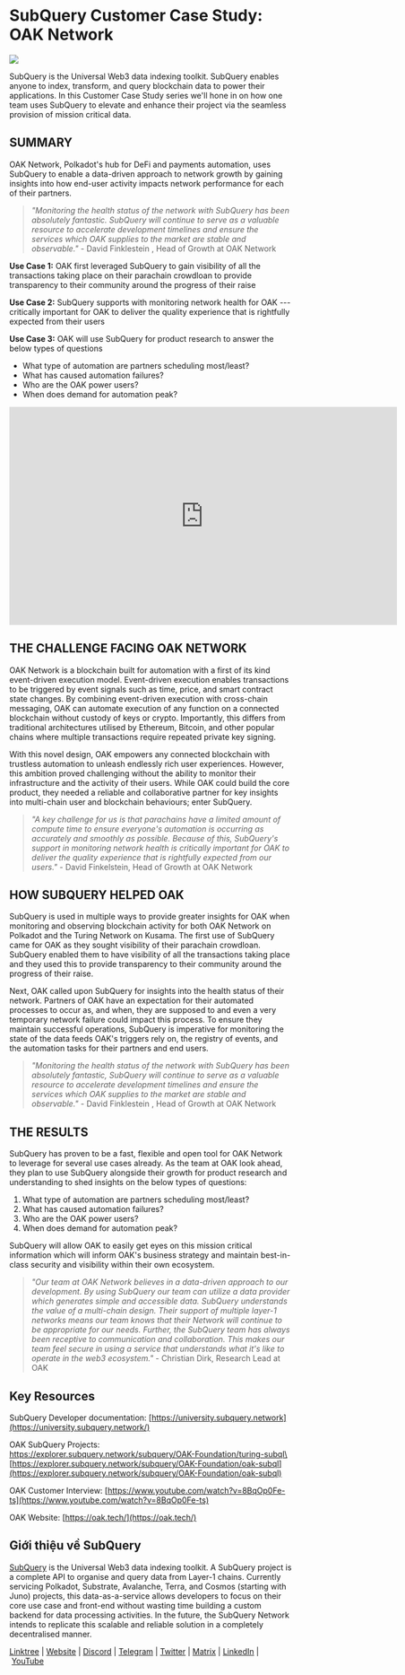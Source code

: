 # SubQuery Customer Case Study: OAK Network

![](https://miro.medium.com/max/1400/0*qMnbWDWZg-RnVoQC)

SubQuery is the Universal Web3 data indexing toolkit. SubQuery enables anyone to index, transform, and query blockchain data to power their applications. In this Customer Case Study series we'll hone in on how one team uses SubQuery to elevate and enhance their project via the seamless provision of mission critical data.

## SUMMARY

OAK Network, Polkadot's hub for DeFi and payments automation, uses SubQuery to enable a data-driven approach to network growth by gaining insights into how end-user activity impacts network performance for each of their partners.

> _"Monitoring the health status of the network with SubQuery has been absolutely fantastic. SubQuery will continue to serve as a valuable resource to accelerate development timelines and ensure the services which OAK supplies to the market are stable and observable."_ - David Finklestein , Head of Growth at OAK Network

**Use Case 1:** OAK first leveraged SubQuery to gain visibility of all the transactions taking place on their parachain crowdloan to provide transparency to their community around the progress of their raise

**Use Case 2:** SubQuery supports with monitoring network health for OAK --- critically important for OAK to deliver the quality experience that is rightfully expected from their users

**Use Case 3:** OAK will use SubQuery for product research to answer the below types of questions

- What type of automation are partners scheduling most/least?
- What has caused automation failures?
- Who are the OAK power users?
- When does demand for automation peak?

<iframe width="692" height="389" src="https://www.youtube.com/embed/8BqOp0Fe-ts" title="SubQuery Customer Interview - OAK Network" frameborder="0" allow="accelerometer; autoplay; clipboard-write; encrypted-media; gyroscope; picture-in-picture" allowfullscreen></iframe>

## THE CHALLENGE FACING OAK NETWORK

OAK Network is a blockchain built for automation with a first of its kind event-driven execution model. Event-driven execution enables transactions to be triggered by event signals such as time, price, and smart contract state changes. By combining event-driven execution with cross-chain messaging, OAK can automate execution of any function on a connected blockchain without custody of keys or crypto. Importantly, this differs from traditional architectures utilised by Ethereum, Bitcoin, and other popular chains where multiple transactions require repeated private key signing.

With this novel design, OAK empowers any connected blockchain with trustless automation to unleash endlessly rich user experiences. However, this ambition proved challenging without the ability to monitor their infrastructure and the activity of their users. While OAK could build the core product, they needed a reliable and collaborative partner for key insights into multi-chain user and blockchain behaviours; enter SubQuery.

> _"A key challenge for us is that parachains have a limited amount of compute time to ensure everyone's automation is occurring as accurately and smoothly as possible. Because of this, SubQuery's support in monitoring network health is critically important for OAK to deliver the quality experience that is rightfully expected from our users."_ - David Finkelstein, Head of Growth at OAK Network

## HOW SUBQUERY HELPED OAK

SubQuery is used in multiple ways to provide greater insights for OAK when monitoring and observing blockchain activity for both OAK Network on Polkadot and the Turing Network on Kusama. The first use of SubQuery came for OAK as they sought visibility of their parachain crowdloan. SubQuery enabled them to have visibility of all the transactions taking place and they used this to provide transparency to their community around the progress of their raise.

Next, OAK called upon SubQuery for insights into the health status of their network. Partners of OAK have an expectation for their automated processes to occur as, and when, they are supposed to and even a very temporary network failure could impact this process. To ensure they maintain successful operations, SubQuery is imperative for monitoring the state of the data feeds OAK's triggers rely on, the registry of events, and the automation tasks for their partners and end users.

> _"Monitoring the health status of the network with SubQuery has been absolutely fantastic, SubQuery will continue to serve as a valuable resource to accelerate development timelines and ensure the services which OAK supplies to the market are stable and observable."_ - David Finklestein , Head of Growth at OAK Network

## THE RESULTS

SubQuery has proven to be a fast, flexible and open tool for OAK Network to leverage for several use cases already. As the team at OAK look ahead, they plan to use SubQuery alongside their growth for product research and understanding to shed insights on the below types of questions:

1.  What type of automation are partners scheduling most/least?
2.  What has caused automation failures?
3.  Who are the OAK power users?
4.  When does demand for automation peak?

SubQuery will allow OAK to easily get eyes on this mission critical information which will inform OAK's business strategy and maintain best-in-class security and visibility within their own ecosystem.

> _"Our team at OAK Network believes in a data-driven approach to our development. By using SubQuery our team can utilize a data provider which generates simple and accessible data. SubQuery understands the value of a multi-chain design. Their support of multiple layer-1 networks means our team knows that their Network will continue to be appropriate for our needs. Further, the SubQuery team has always been receptive to communication and collaboration. This makes our team feel secure in using a service that understands what it's like to operate in the web3 ecosystem."_ - Christian Dirk, Research Lead at OAK

## Key Resources

SubQuery Developer documentation: [https://university.subquery.network](https://university.subquery.network/)

OAK SubQuery Projects:\
[https://explorer.subquery.network/subquery/OAK-Foundation/turing-subql\
](https://explorer.subquery.network/subquery/OAK-Foundation/turing-subql)[https://explorer.subquery.network/subquery/OAK-Foundation/oak-subql](https://explorer.subquery.network/subquery/OAK-Foundation/oak-subql)

OAK Customer Interview: [https://www.youtube.com/watch?v=8BqOp0Fe-ts](https://www.youtube.com/watch?v=8BqOp0Fe-ts)

OAK Website: [https://oak.tech/](https://oak.tech/)

## Giới thiệu về SubQuery

[SubQuery](https://subquery.network/) is the Universal Web3 data indexing toolkit. A SubQuery project is a complete API to organise and query data from Layer-1 chains. Currently servicing Polkadot, Substrate, Avalanche, Terra, and Cosmos (starting with Juno) projects, this data-as-a-service allows developers to focus on their core use case and front-end without wasting time building a custom backend for data processing activities. In the future, the SubQuery Network intends to replicate this scalable and reliable solution in a completely decentralised manner.

​​[Linktree](https://linktr.ee/subquerynetwork) | [Website](https://subquery.network/) | [Discord](https://discord.com/invite/78zg8aBSMG) | [Telegram](https://t.me/subquerynetwork) | [Twitter](https://twitter.com/subquerynetwork) | [Matrix](https://matrix.to/#/#subquery:matrix.org) | [LinkedIn](https://www.linkedin.com/company/subquery) | [YouTube](https://www.youtube.com/channel/UCi1a6NUUjegcLHDFLr7CqLw)
